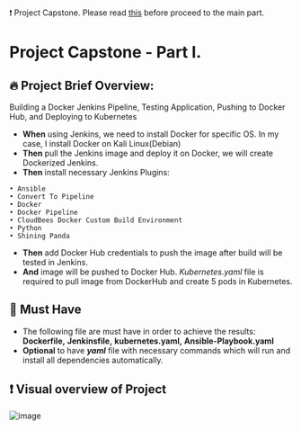 ❗ Project Capstone. Please read [this](https://docs.google.com/document/d/17OwlITE-yPWNj3Vi5RtQfz3ItvSkOfnbaVMnzlZyGTg) before proceed to the main part.

# Project Capstone - Part I. 

## 🔥 Project Brief Overview:
Building a Docker Jenkins Pipeline, Testing Application, Pushing to Docker Hub, and Deploying to Kubernetes 
- **When** using Jenkins, we need to install Docker for specific OS. In my case, I install Docker on Kali Linux(Debian)
- **Then** pull the Jenkins image and deploy it on Docker, we will create Dockerized Jenkins.
- **Then** install necessary Jenkins Plugins:
```
• Ansible
• Convert To Pipeline
• Docker
• Docker Pipeline
• CloudBees Docker Custom Build Environment
• Python
• Shining Panda
```
- **Then** add Docker Hub credentials to push the image after build will be tested in Jenkins.
- **And** image will be pushed to Docker Hub. _Kubernetes.yaml_ file is required to pull image from DockerHub and create 5 pods in Kubernetes.

## 📌 Must Have
- The following file are must have in order to achieve the results: **Dockerfile,** **Jenkinsfile,** **kubernetes.yaml,** **Ansible-Playbook.yaml**
- **Optional** to have _**yaml**_ file with necessary commands which will run and install all dependencies automatically.

## ❗ Visual overview of Project
![image](https://raw.github.com/ssrful/2020_03_DO_Boston_casestudy_part_1/main/templates/CAPSTONE_PROJECT.jpg)